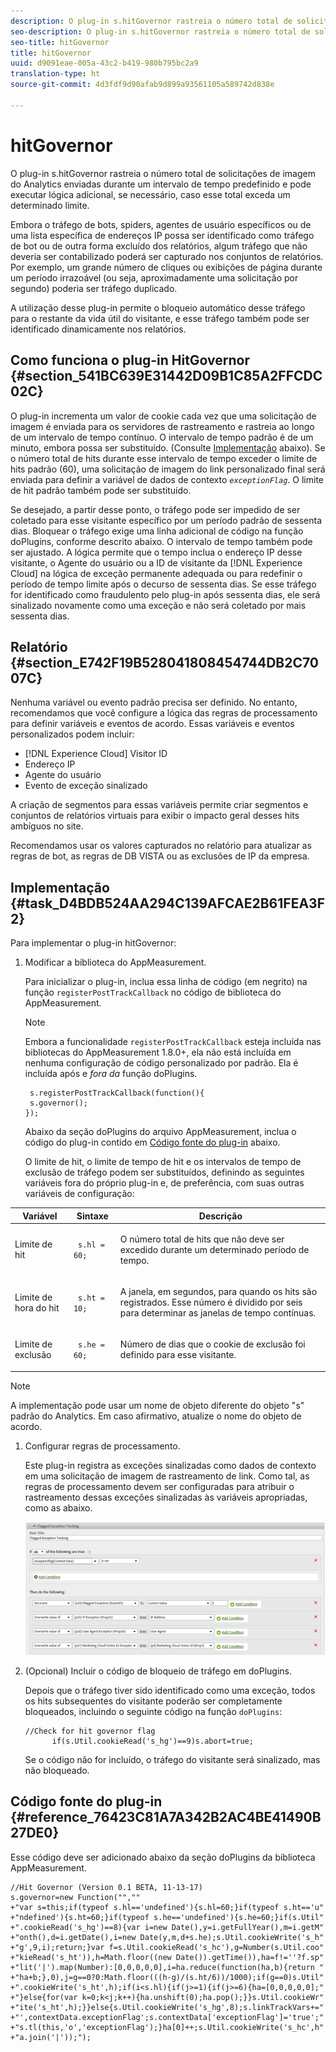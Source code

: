 ```yaml
---
description: O plug-in s.hitGovernor rastreia o número total de solicitações de imagem do Analytics enviadas durante um intervalo de tempo predefinido e pode executar lógica adicional, se necessário, caso esse total exceda um determinado limite.
seo-description: O plug-in s.hitGovernor rastreia o número total de solicitações de imagem do Analytics enviadas durante um intervalo de tempo predefinido e pode executar lógica adicional, se necessário, caso esse total exceda um determinado limite.
seo-title: hitGovernor
title: hitGovernor
uuid: d9091eae-005a-43c2-b419-980b795bc2a9
translation-type: ht
source-git-commit: 4d3fdf9d90afab9d899a93561105a589742d838e

---
```



# hitGovernor

O plug-in s.hitGovernor rastreia o número total de solicitações de imagem do Analytics enviadas durante um intervalo de tempo predefinido e pode executar lógica adicional, se necessário, caso esse total exceda um determinado limite.

Embora o tráfego de bots, spiders, agentes de usuário específicos ou de uma lista específica de endereços IP possa ser identificado como tráfego de bot ou de outra forma excluído dos relatórios, algum tráfego que não deveria ser contabilizado poderá ser capturado nos conjuntos de relatórios. Por exemplo, um grande número de cliques ou exibições de página durante um período irrazoável (ou seja, aproximadamente uma solicitação por segundo) poderia ser tráfego duplicado.

A utilização desse plug-in permite o bloqueio automático desse tráfego para o restante da vida útil do visitante, e esse tráfego também pode ser identificado dinamicamente nos relatórios.

## Como funciona o plug-in HitGovernor {#section_541BC639E31442D09B1C85A2FFCDC02C}

O plug-in incrementa um valor de cookie cada vez que uma solicitação de imagem é enviada para os servidores de rastreamento e rastreia ao longo de um intervalo de tempo contínuo. O intervalo de tempo padrão é de um minuto, embora possa ser substituído. (Consulte [Implementação](../../../implement/js-implementation/plugins/hitgovernor.md#task_D4BDB524AA294C139AFCAE2B61FEA3F2) abaixo). Se o número total de hits durante esse intervalo de tempo exceder o limite de hits padrão (60), uma solicitação de imagem do link personalizado final será enviada para definir a variável de dados de contexto *`exceptionFlag`*. O limite de hit padrão também pode ser substituído.

Se desejado, a partir desse ponto, o tráfego pode ser impedido de ser coletado para esse visitante específico por um período padrão de sessenta dias. Bloquear o tráfego exige uma linha adicional de código na função doPlugins, conforme descrito abaixo. O intervalo de tempo também pode ser ajustado. A lógica permite que o tempo inclua o endereço IP desse visitante, o Agente do usuário ou a ID de visitante da [!DNL Experience Cloud] na lógica de exceção permanente adequada ou para redefinir o período de tempo limite após o decurso de sessenta dias. Se esse tráfego for identificado como fraudulento pelo plug-in após sessenta dias, ele será sinalizado novamente como uma exceção e não será coletado por mais sessenta dias.

## Relatório {#section_E742F19B528041808454744DB2C7007C}

Nenhuma variável ou evento padrão precisa ser definido. No entanto, recomendamos que você configure a lógica das regras de processamento para definir variáveis e eventos de acordo. Essas variáveis e eventos personalizados podem incluir:

* [!DNL Experience Cloud] Visitor ID
* Endereço IP
* Agente do usuário
* Evento de exceção sinalizado

A criação de segmentos para essas variáveis permite criar segmentos e conjuntos de relatórios virtuais para exibir o impacto geral desses hits ambíguos no site.

Recomendamos usar os valores capturados no relatório para atualizar as regras de bot, as regras de DB VISTA ou as exclusões de IP da empresa.

## Implementação {#task_D4BDB524AA294C139AFCAE2B61FEA3F2}

Para implementar o plug-in hitGovernor:

1. Modificar a biblioteca do AppMeasurement.

   Para inicializar o plug-in, inclua essa linha de código (em negrito) na função `registerPostTrackCallback` no código de biblioteca do AppMeasurement.

   >[!NOTE]
   >
   >Embora a funcionalidade `registerPostTrackCallback` esteja incluída nas bibliotecas do AppMeasurement 1.8.0+, ela não está incluída em nenhuma configuração de código personalizado por padrão. Ela é incluída após e *fora da* função doPlugins.

   ```
    s.registerPostTrackCallback(function(){ 
    s.governor();
   }); 
   ```

   Abaixo da seção doPlugins do arquivo AppMeasurement, inclua o código do plug-in contido em [Código fonte do plug-in](../../../implement/js-implementation/plugins/hitgovernor.md#reference_76423C81A7A342B2AC4BE41490B27DE0) abaixo.

   O limite de hit, o limite de tempo de hit e os intervalos de tempo de exclusão de tráfego podem ser substituídos, definindo as seguintes variáveis fora do próprio plug-in e, de preferência, com suas outras variáveis de configuração:

<table id="table_9959A40F5F0B40B39DB86E21D03E25FD"> 
 <thead> 
  <tr> 
   <th colname="col1" class="entry"> Variável </th> 
   <th colname="col2" class="entry"> Sintaxe </th> 
   <th colname="col3" class="entry"> Descrição </th> 
  </tr> 
 </thead>
 <tbody> 
  <tr> 
   <td colname="col1"> <p>Limite de hit </p> </td> 
   <td colname="col2"> <p> <code> s.hl = 60; </code> </p> </td> 
   <td colname="col3"> <p>O número total de hits que não deve ser excedido durante um determinado período de tempo. </p> </td> 
  </tr> 
  <tr> 
   <td colname="col1"> <p>Limite de hora do hit </p> </td> 
   <td colname="col2"> <p> <code> s.ht = 10; </code> </p> </td> 
   <td colname="col3"> <p>A janela, em segundos, para quando os hits são registrados. Esse número é dividido por seis para determinar as janelas de tempo contínuas. </p> </td> 
  </tr> 
  <tr> 
   <td colname="col1"> <p>Limite de exclusão </p> </td> 
   <td colname="col2"> <p> <code> s.he = 60; </code> </p> </td> 
   <td colname="col3"> <p>Número de dias que o cookie de exclusão foi definido para esse visitante. </p> </td> 
  </tr> 
 </tbody> 
</table>

>[!NOTE]
>
>A implementação pode usar um nome de objeto diferente do objeto "s" padrão do Analytics. Em caso afirmativo, atualize o nome do objeto de acordo.

1. Configurar regras de processamento.

   Este plug-in registra as exceções sinalizadas como dados de contexto em uma solicitação de imagem de rastreamento de link. Como tal, as regras de processamento devem ser configuradas para atribuir o rastreamento dessas exceções sinalizadas às variáveis &#x200B;&#x200B;apropriadas, como as abaixo.

   ![](assets/hitgov-config.png)

1. (Opcional) Incluir o código de bloqueio de tráfego em doPlugins.

   Depois que o tráfego tiver sido identificado como uma exceção, todos os hits subsequentes do visitante poderão ser completamente bloqueados, incluindo o seguinte código na função `doPlugins`:

   ```
   //Check for hit governor flag 
         if(s.Util.cookieRead('s_hg')==9)s.abort=true;
   ```

   Se o código não for incluído, o tráfego do visitante será sinalizado, mas não bloqueado.

## Código fonte do plug-in {#reference_76423C81A7A342B2AC4BE41490B27DE0}

Esse código deve ser adicionado abaixo da seção doPlugins da biblioteca AppMeasurement.

```
//Hit Governor (Version 0.1 BETA, 11-13-17) 
s.governor=new Function("","" 
+"var s=this;if(typeof s.hl=='undefined'){s.hl=60;}if(typeof s.ht=='u" 
+"ndefined'){s.ht=60;}if(typeof s.he=='undefined'){s.he=60;}if(s.Util" 
+".cookieRead('s_hg')==8){var i=new Date(),y=i.getFullYear(),m=i.getM" 
+"onth(),d=i.getDate(),i=new Date(y,m,d+s.he);s.Util.cookieWrite('s_h" 
+"g',9,i);return;}var f=s.Util.cookieRead('s_hc'),g=Number(s.Util.coo" 
+"kieRead('s_ht')),h=Math.floor((new Date()).getTime()),ha=f!=''?f.sp" 
+"lit('|').map(Number):[0,0,0,0,0],i=ha.reduce(function(ha,b){return " 
+"ha+b;},0),j=g==0?0:Math.floor(((h-g)/(s.ht/6))/1000);if(g==0)s.Util" 
+".cookieWrite('s_ht',h);if(i<s.hl){if(j>=1){if(j>=6){ha=[0,0,0,0,0];" 
+"}else{for(var k=0;k<j;k++){ha.unshift(0);ha.pop();}}s.Util.cookieWr" 
+"ite('s_ht',h);}}else{s.Util.cookieWrite('s_hg',8);s.linkTrackVars+=" 
+"',contextData.exceptionFlag';s.contextData['exceptionFlag']='true';" 
+"s.tl(this,'o','exceptionFlag');}ha[0]++;s.Util.cookieWrite('s_hc',h" 
+"a.join('|'));"); 
```

